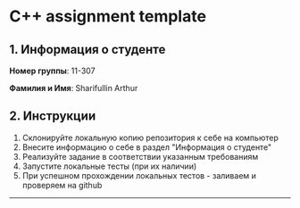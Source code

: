 # C++ assignment template

## 1. Информация о студенте

**Номер группы**: 11-307

**Фамилия и Имя**: Sharifullin Arthur

## 2. Инструкции

1. Склонируйте локальную копию репозитория к себе на компьютер
2. Внесите информацию о себе в раздел "Информация о студенте"
3. Реализуйте задание в соответствии указанным требованиям
4. Запустите локальные тесты (при их наличии)
5. При успешном прохождении локальных тестов - заливаем и проверяем на github

---